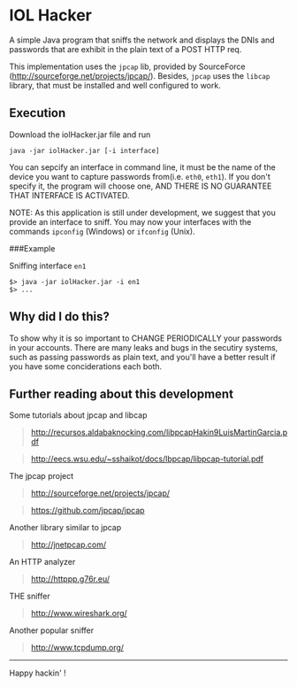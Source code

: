 IOL Hacker
==========

A simple Java program that sniffs the network and displays the DNIs and passwords that are exhibit in the plain text of a POST HTTP req.

This implementation uses the <code>jpcap</code> lib, provided by SourceForce (http://sourceforge.net/projects/jpcap/). 
Besides, <code>jpcap</code> uses the <code>libcap</code> library, that must be installed and well configured to work.

Execution
---------

Download the iolHacker.jar file and run

    java -jar iolHacker.jar [-i interface]

You can sepcify an interface in command line, it must be the name of the device you want to capture passwords from(i.e. <code>eth0</code>, <code>eth1</code>).
If you don't specify it, the program will choose one, AND THERE IS NO GUARANTEE THAT INTERFACE IS ACTIVATED.

NOTE: As this application is still under development, we suggest that you provide an interface to sniff. You may now your interfaces with the commands <code>ipconfig</code> (Windows) or <code>ifconfig</code> (Unix).

###Example

Sniffing interface <code>en1</code>

    $> java -jar iolHacker.jar -i en1
    $> ...

    
Why did I do this?
------------------

To show why it is so important to CHANGE PERIODICALLY your passwords in your accounts. There are many leaks and bugs in the secutiry systems, such as passing passwords as plain text, and you'll have a better result if you have some conciderations each both.

Further reading about this development
-----------------------------------------

Some tutorials about jpcap and libcap
>http://recursos.aldabaknocking.com/libpcapHakin9LuisMartinGarcia.pdf

>http://eecs.wsu.edu/~sshaikot/docs/lbpcap/libpcap-tutorial.pdf

The jpcap project
>http://sourceforge.net/projects/jpcap/

>https://github.com/jpcap/jpcap

Another library similar to jpcap
>http://jnetpcap.com/

An HTTP analyzer
>http://httppp.g76r.eu/

THE sniffer
>http://www.wireshark.org/

Another popular sniffer
>http://www.tcpdump.org/


------------------------------------------------------------------------------------------
Happy hackin' !



